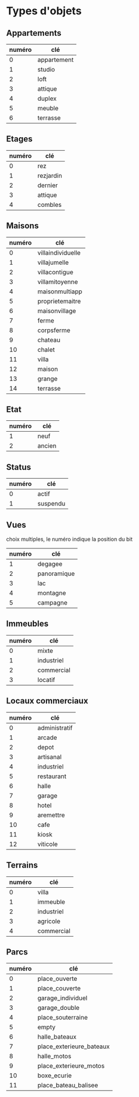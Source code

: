 # Types d'objets

## Appartements

| numéro | clé |
| --- | --- |
| 0 | appartement |
| 1 | studio |
| 2 | loft |
| 3 | attique |
| 4 | duplex |
| 5 | meuble |
| 6 | terrasse |

## Etages

| numéro | clé |
| --- | --- |
| 0 | rez |
| 1 | rezjardin |
| 2 | dernier |
| 3 | attique |
| 4 | combles |

## Maisons

| numéro | clé |
| --- | --- |
| 0 | villaindividuelle |
| 1 | villajumelle |
| 2 | villacontigue |
| 3 | villamitoyenne |
| 4 | maisonmultiapp |
| 5 | proprietemaitre |
| 6 | maisonvillage |
| 7 | ferme |
| 8 | corpsferme |
| 9 | chateau |
| 10 | chalet |
| 11 | villa |
| 12 | maison |
| 13 | grange |
| 14 | terrasse |

## Etat

| numéro | clé |
| --- | --- |
| 1 | neuf |
| 2 | ancien |

## Status

| numéro | clé |
| --- | --- |
| 0 | actif |
| 1 | suspendu |

## Vues

choix multiples, le numéro indique la position du bit

| numéro | clé |
| --- | --- |
| 1 | degagee |
| 2 | panoramique |
| 3 | lac |
| 4 | montagne |
| 5 | campagne |

## Immeubles

| numéro | clé |
| --- | --- |
| 0 | mixte |
| 1 | industriel |
| 2 | commercial |
| 3 | locatif |

## Locaux commerciaux

| numéro | clé |
| --- | --- |
| 0 | administratif |
| 1 | arcade |
| 2 | depot |
| 3 | artisanal |
| 4 | industriel |
| 5 | restaurant |
| 6 | halle |
| 7 | garage |
| 8 | hotel |
| 9 | aremettre |
| 10 | cafe |
| 11 | kiosk |
| 12 | viticole |

## Terrains

| numéro | clé |
| --- | --- |
| 0 | villa |
| 1 | immeuble |
| 2 | industriel |
| 3 | agricole |
| 4 | commercial |

## Parcs

| numéro | clé |
| --- | --- |
| 0 | place_ouverte |
| 1 | place_couverte |
| 2 | garage_individuel |
| 3 | garage_double |
| 4 | place_souterraine |
| 5 | empty |
| 6 | halle_bateaux |
| 7 | place_exterieure_bateaux |
| 8 | halle_motos |
| 9 | place_exterieure_motos |
| 10 | boxe_ecurie |
| 11 | place_bateau_balisee |
